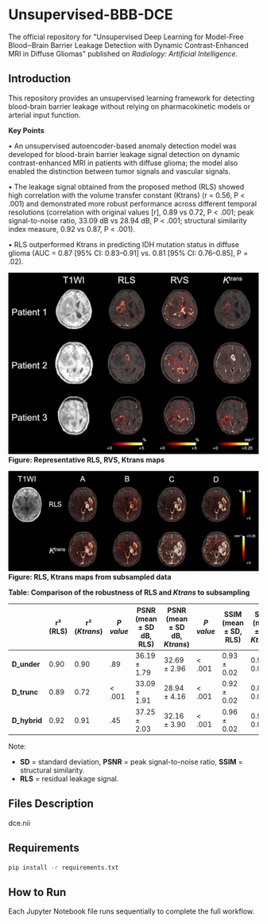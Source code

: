 # Unsupervised-BBB-DCE
The official repository for "Unsupervised Deep Learning for Model-Free Blood‒Brain Barrier Leakage Detection with Dynamic Contrast-Enhanced MRI in Diffuse Gliomas" published on _Radiology: Artificial Intelligence_.


## Introduction

This repository provides an unsupervised learning framework for detecting blood-brain barrier leakage without relying on pharmacokinetic models or arterial input function.

**Key Points**

•	An unsupervised autoencoder-based anomaly detection model was developed for blood-brain barrier leakage signal detection on dynamic contrast-enhanced MRI in patients with diffuse glioma; the model also enabled the distinction between tumor signals and vascular signals.

•	The leakage signal obtained from the proposed method (RLS) showed high correlation with the volume transfer constant (Ktrans) (r = 0.56, P < .001) and demonstrated more robust performance across different temporal resolutions (correlation with original values [r], 0.89 vs 0.72, P < .001; peak signal-to-noise ratio, 33.09 dB vs 28.94 dB, P < .001; structural similarity index measure, 0.92 vs 0.87, P < .001).

•	RLS outperformed Ktrans in predicting IDH mutation status in diffuse glioma (AUC = 0.87 [95% CI: 0.83–0.91] vs. 0.81 [95% CI: 0.76–0.85], P = .02).

![Fig1](Figure2.png)
**Figure: Representative RLS, RVS, Ktrans maps**

![Fig2](Figure4.png)
**Figure: RLS, Ktrans maps from subsampled data**


**Table: Comparison of the robustness of RLS and *_Ktrans_* to subsampling**

|            | r² (RLS) | r² (*Ktrans*) | *P value* | PSNR (mean ± SD dB, RLS) | PSNR (mean ± SD dB, *Ktrans*) | *P value* | SSIM (mean ± SD, RLS) | SSIM (mean ± SD, *Ktrans*) | *P value* |
|------------|---------|-------------|----------|----------------------|----------------------|----------|------------------|------------------|----------|
| **D_under**  | 0.90    | 0.90        | .89      | 36.19 ± 1.79         | 32.69 ± 2.96         | < .001   | 0.93 ± 0.02      | 0.92 ± 0.03      | .01      |
| **D_trunc**  | 0.89    | 0.72        | < .001   | 33.09 ± 1.91         | 28.94 ± 4.16         | < .001   | 0.92 ± 0.02      | 0.87 ± 0.05      | < .001   |
| **D_hybrid** | 0.92    | 0.91        | .45      | 37.25 ± 2.03         | 32.16 ± 3.90         | < .001   | 0.96 ± 0.02      | 0.93 ± 0.04      | < .001   |

Note:
- **SD** = standard deviation, **PSNR** = peak signal-to-noise ratio, **SSIM** = structural similarity.
- **RLS** = residual leakage signal.

## Files Description

dce.nii

## Requirements
```sh
pip install -r requirements.txt
```

## How to Run
Each Jupyter Notebook file runs sequentially to complete the full workflow.
